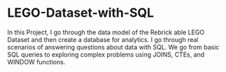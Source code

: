 # LEGO-Dataset-with-SQL
In this Project, I go through the data model of the Rebrick able LEGO Dataset and then create a database for analytics. I go through real scenarios of answering questions about data with SQL. We go from basic SQL queries to exploring complex problems using JOINS, CTEs, and WINDOW functions.
